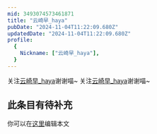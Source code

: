 ```yaml
---
mid: 3493074573461871
title: "云崎早_haya"
pubDate: "2024-11-04T11:22:09.680Z"
updatedDate: "2024-11-04T11:22:09.680Z"
profile:
  {
    Nickname: ["云崎早_haya"],
  }
---
```


关注[云崎早_haya](https://space.bilibili.com/3493074573461871)谢谢喵~ 关注[云崎早_haya](https://space.bilibili.com/3493074573461871)谢谢喵~

## 此条目有待补充
你可以在[这里](https://github.com/Yuhanawa/VTuber.ICU-Content/edit/master/v/云崎早_haya/index.md)编辑本文
